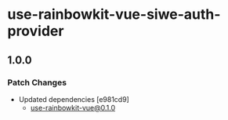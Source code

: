 # use-rainbowkit-vue-siwe-auth-provider

## 1.0.0

### Patch Changes

- Updated dependencies [e981cd9]
  - use-rainbowkit-vue@0.1.0
